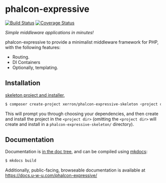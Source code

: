 # phalcon-expressive

[![Build Status](https://secure.travis-ci.org/xerron/phalcon-expressive.svg?branch=master)](https://secure.travis-ci.org/xerron/phalcon-expressive)
[![Coverage Status](https://coveralls.io/repos/github/xerron/phalcon-expressive/badge.svg?branch=master)](https://coveralls.io/github/xerron/phalcon-expressive?branch=master)

*Simple middleware applications in minutes!*

phalcon-expressive to provide a minimalist middleware framework for PHP, with the following
features:

- Routing. 
- DI Containers
- Optionally, templating. 

## Installation

[skeleton project and installer](https://github.com/xerron/phalcon-expressive-skeleton),

```bash
$ composer create-project xerron/phalcon-expressive-skeleton <project dir>
```

This will prompt you through choosing your dependencies, and then create and
install the project in the `<project dir>` (omitting the `<project dir>` will
create and install in a `phalcon-expressive-skeleton/` directory).

## Documentation

Documentation is [in the doc tree](doc/book/), and can be compiled using [mkdocs](http://www.mkdocs.org):

```bash
$ mkdocs build
```

Additionally, public-facing, browseable documentation is available at
https://docs.u-w-u.com/phalcon-expressive/